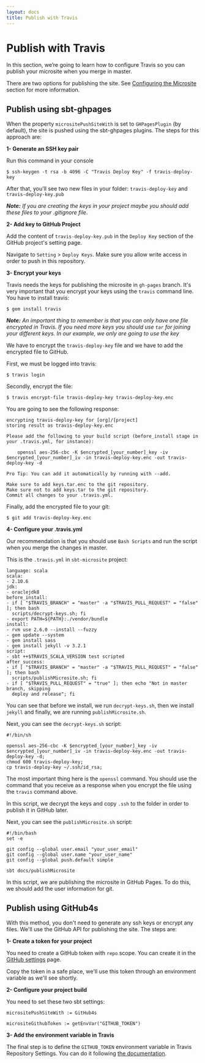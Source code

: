 ```yaml
---
layout: docs
title: Publish with Travis
---
```


# Publish with Travis

In this section, we’re going to learn how to configure Travis so you can publish your microsite when you merge in master.

There are two options for publishing the site. See [Configuring the Microsite](settings.html) section for more information.

## Publish using sbt-ghpages

When the property `micrositePushSiteWith` is set to `GHPagesPlugin` (by default), the site is pushed using the sbt-ghpages plugins. The steps for this approach are:

**1- Generate an SSH key pair**

Run this command in your console

```
$ ssh-keygen -t rsa -b 4096 -C "Travis Deploy Key" -f travis-deploy-key
```

After that, you'll see two new files in your folder: `travis-deploy-key` and `travis-deploy-key.pub`

_**Note:** If you are creating the keys in your project maybe you should add these files to your .gitignore file_.

**2- Add key to GitHub Project**

Add the content of `travis-deploy-key.pub` in the `Deploy Key` section of the GitHub project's setting page.

Navigate to `Setting` > `Deploy Keys`. Make sure you allow write access in order to push in this repository.

**3- Encrypt your keys**

Travis needs the keys for publishing the microsite in `gh-pages` branch. It's very important that you encrypt your keys using the `travis` command line. You have to install travis:

```
$ gem install travis
```

_**Note:** An important thing to remember is that you can only have one file encrypted in Travis. If you need more keys you should use `tar` for joining your different keys. In our example, we only are going to use the key_

We have to encrypt the `travis-deploy-key` file and we have to add the encrypted file to GitHub.

First, we must be logged into travis:

```
$ travis login
```

Secondly, encrypt the file:

```
$ travis encrypt-file travis-deploy-key travis-deploy-key.enc
```

You are going to see the following response:

```
encrypting travis-deploy-key for [org]/[project]
storing result as travis-deploy-key.enc

Please add the following to your build script (before_install stage in your .travis.yml, for instance):

    openssl aes-256-cbc -K $encrypted_[your_number]_key -iv $encrypted_[your_number]_iv -in travis-deploy-key.enc -out travis-deploy-key -d

Pro Tip: You can add it automatically by running with --add.

Make sure to add keys.tar.enc to the git repository.
Make sure not to add keys.tar to the git repository.
Commit all changes to your .travis.yml.

```

Finally, add the encrypted file to your git:

```
$ git add travis-deploy-key.enc
```

**4- Configure your .travis.yml**

Our recommendation is that you should use `Bash Scripts` and run the script when you merge the changes in master.

This is the `.travis.yml` in `sbt-microsite` project:

```
language: scala
scala:
- 2.10.6
jdk:
- oraclejdk8
before_install:
- if [ "$TRAVIS_BRANCH" = "master" -a "$TRAVIS_PULL_REQUEST" = "false" ]; then bash
  scripts/decrypt-keys.sh; fi
- export PATH=${PATH}:./vendor/bundle
install:
- rvm use 2.6.0 --install --fuzzy
- gem update --system
- gem install sass
- gem install jekyll -v 3.2.1
script:
- sbt ++$TRAVIS_SCALA_VERSION test scripted
after_success:
- if [ "$TRAVIS_BRANCH" = "master" -a "$TRAVIS_PULL_REQUEST" = "false" ]; then bash
  scripts/publishMicrosite.sh; fi
- if [ "$TRAVIS_PULL_REQUEST" = "true" ]; then echo "Not in master branch, skipping
  deploy and release"; fi
```

You can see that before we install, we run `decrypt-keys.sh`, then we install `jekyll` and finally, we are running `publishMicrosite.sh`.

Next, you can see the `decrypt-keys.sh` script:

```
#!/bin/sh

openssl aes-256-cbc -K $encrypted_[your_number]_key -iv $encrypted_[your_number]_iv -in travis-deploy-key.enc -out travis-deploy-key -d;
chmod 600 travis-deploy-key;
cp travis-deploy-key ~/.ssh/id_rsa;
```

The most important thing here is the `openssl` command. You should use the command that you receive as a response when you encrypt the file using the `travis` command above.

In this script, we decrypt the keys and copy `.ssh` to the folder in order to publish it in GitHub later.

Next, you can see the `publishMicrosite.sh` script:

```
#!/bin/bash
set -e

git config --global user.email "your_user_email"
git config --global user.name "your_user_name"
git config --global push.default simple

sbt docs/publishMicrosite
```

In this script, we are publishing the microsite in GitHub Pages. To do this, we should add the user information for git.

## Publish using GitHub4s

With this method, you don't need to generate any ssh keys or encrypt any files. We'll use the GitHub API for publishing the site. The steps are:

**1- Create a token for your project**

You need to create a GitHub token with `repo` scope. You can create it in the [GitHub settings](https://github.com/settings/tokens/new?scopes=repo&description=sbt-microsites) page.

Copy the token in a safe place, we'll use this token through an environment variable as we'll see shortly.

**2- Configure your project build**

You need to set these two sbt settings:

```
micrositePushSiteWith := GitHub4s
```

```
micrositeGithubToken := getEnvVar("GITHUB_TOKEN")
```

**3- Add the environment variable in Travis**

The final step is to define the `GITHUB_TOKEN` environment variable in Travis Repository Settings. You can do it following [the documentation](https://docs.travis-ci.com/user/environment-variables/#Defining-Variables-in-Repository-Settings).
